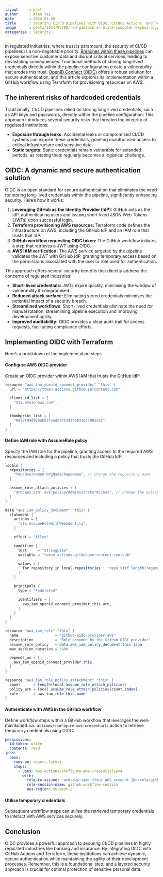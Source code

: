 ```yaml
---
layout     : post
author     : Alan Tai
date       : 2024-05-08
title      : Securing CI/CD pipelines with OIDC, GitHub Actions, and Terraform
image      : posts/2024/05/08/red-padlock-on-black-computer-keyboard.jpg
categories : Security
---
```

In regulated industries, where trust is paramount, the security of CI/CD pipelines is a non-negotiable priority. [Breaches within these pipelines](https://www.reversinglabs.com/blog/ci/cd-security-breaches-update-software-security-approach) can expose sensitive customer data and disrupt critical services, leading to devastating consequences. Traditional methods of storing long-lived credentials directly within the pipeline configuration create a vulnerability that erodes this trust. [OpenID Connect (OIDC)](https://openid.net/developers/how-connect-works/) offers a robust solution for secure authentication, and this article explores its implementation within a GitHub workflow using Terraform for provisioning resources on AWS.

## The inherent risks of hardcoded credentials

Traditionally, CI/CD pipelines relied on storing long-lived credentials, such as API keys and passwords, directly within the pipeline configuration. This approach introduces several security risks that threaten the integrity of regulated institutions:

* **Exposure through leaks:** Accidental leaks or compromised CI/CD systems can expose these credentials, granting unauthorised access to critical infrastructure and sensitive data.
* **Static targets:** Static credentials remain vulnerable for extended periods, as rotating them regularly becomes a logistical challenge.

## OIDC: A dynamic and secure authentication solution

OIDC is an open standard for secure authentication that eliminates the need for storing long-lived credentials within the pipeline, significantly enhancing security. Here’s how it works:

1. **Leveraging GitHub as the Identity Provider (IdP):** GitHub acts as the IdP, authenticating users and issuing short-lived JSON Web Tokens (JWTs) upon successful login.
2. **Terraform provisioning AWS resources:** Terraform code defines the infrastructure on AWS, including the GitHub IdP and an IAM role that trusts that IdP.
3. **GitHub workflow requesting OIDC token:** The GitHub workflow initiates a step that retrieves a JWT using OIDC.
4. **AWS IAM verification:** The AWS service targeted by the pipeline validates the JWT with GitHub IdP, granting temporary access based on the permissions associated with the user or role used for authentication.

This approach offers several security benefits that directly address the concerns of regulated industries:

* **Short-lived credentials:** JWTs expire quickly, minimising the window of vulnerability if compromised.
* **Reduced attack surface:** Eliminating stored credentials minimises the potential impact of a security breach.
* **Streamlined workflows:** Short-lived credentials eliminate the need for manual rotation, streamlining pipeline execution and improving development agility.
* **Improved auditability:** OIDC provides a clear audit trail for access requests, facilitating compliance efforts.

## Implementing OIDC with Terraform

Here’s a breakdown of the implementation steps.

#### Configure AWS OIDC provider

Create an OIDC provider within AWS IAM that trusts the GitHub IdP:

```java
resource "aws_iam_openid_connect_provider" "this" {
  url = "https://token.actions.githubusercontent.com"

  client_id_list = [
    "sts.amazonaws.com",
  ]

  thumbprint_list = [
    "6938fd4d98bab03faadb97b34396831e3780aea1",
  ]
}
```

#### Define IAM role with AssumeRole policy

Specify the IAM role for the pipeline, granting access to the required AWS resources and including a policy that trusts the GitHub IdP:

```java
locals {
  repositories = [
    "YourUsernameOrOrgName/RepoName", // Change the repository name
  ]

  assume_role_attach_policies = [
    "arn:aws:iam::aws:policy/AdministratorAccess", // Change the policy to fit your purpose
  ]
}

data "aws_iam_policy_document" "this" {
  statement {
    actions = [
      "sts:AssumeRoleWithWebIdentity",
    ]

    effect = "Allow"

    condition {
      test     = "StringLike"
      variable = "token.actions.githubusercontent.com:sub"

      values = [
        for repository in local.repositories : "repo:%{if length(regexall(":+", repository)) > 0}${repository}%{else}${repository}:*%{endif}"
      ]
    }

    principals {
      type = "Federated"

      identifiers = [
        aws_iam_openid_connect_provider.this.arn,
      ]
    }
  }
}

resource "aws_iam_role" "this" {
  name                 = "github-oidc-provider-aws"
  description          = "Role assumed by the GitHub OIDC provider"
  assume_role_policy   = data.aws_iam_policy_document.this.json
  max_session_duration = 3600

  depends_on = [
    aws_iam_openid_connect_provider.this,
  ]
}

resource "aws_iam_role_policy_attachment" "this" {
  count      = length(local.assume_role_attach_policies)
  policy_arn = local.assume_role_attach_policies[count.index]
  role       = aws_iam_role.this.name
}
```

#### Authenticate with AWS in the GitHub workflow

Define workflow steps within a GitHub workflow that leverages the well-maintained `aws-actions/configure-aws-credentials` action to retrieve temporary credentials using OIDC:

```yaml
permissions:
  id-token: write
  contents: read
jobs:
  demo:
    runs-on: ubuntu-latest
    steps:
      - uses: aws-actions/configure-aws-credentials@v4
        with:
          role-to-assume: "arn:aws:iam::<Your AWS account ID>:role/github-oidc-provider-aws"
          role-session-name: github-workflow-session
          aws-region: eu-west-2
```

#### Utilise temporary credentials

Subsequent workflow steps can utilise the retrieved temporary credentials to interact with AWS services securely.

## Conclusion

OIDC provides a powerful approach to securing CI/CD pipelines in highly regulated industries like banking and insurance. By integrating OIDC with GitHub Actions and Terraform, these institutions can achieve dynamic, secure authentication while maintaining the agility of their development processes. Remember, this is a foundational step, and a layered security approach is crucial for optimal protection of sensitive personal data.